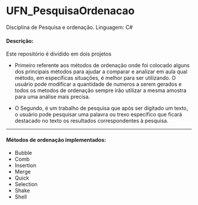 # UFN_PesquisaOrdenacao

Disciplina de Pesquisa e ordenação.
Linguagem: C#

#### Descrição:
Este repositório é dividido em dois projetos

- Primeiro referente aos métodos de ordenação onde foi colocado alguns dos principais métodos para ajudar a comparar e analizar em aula qual método, em específicas situações, é melhor para ser utilizando. O usuário pode modificar a quantidade de numeros a serem gerados e todos os metodos de ordenação sempre irão utilizar a mesma amostra para uma análise mais precisa.

- O Segundo, é um trabalho de pesquisa que após ser digitado um texto, o usuário pode pesquisar uma palavra ou trexo específico que ficará destacado no texto os resultados correspondentes à pesquisa.

---
#### Métodos de ordenação implementados:

- Bubble
- Comb
- Insertion
- Merge
- Quick
- Selection
- Shake
- Shell

